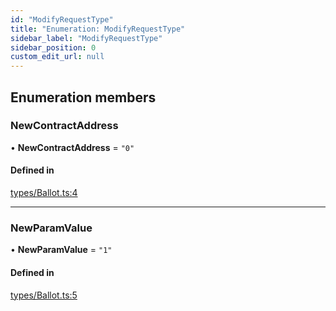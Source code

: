 ```yaml
---
id: "ModifyRequestType"
title: "Enumeration: ModifyRequestType"
sidebar_label: "ModifyRequestType"
sidebar_position: 0
custom_edit_url: null
---
```


## Enumeration members

### NewContractAddress

• **NewContractAddress** = `"0"`

#### Defined in

[types/Ballot.ts:4](https://github.com/Super-Protocol/sp-sdk-js/blob/7d2af19/src/types/Ballot.ts#L4)

___

### NewParamValue

• **NewParamValue** = `"1"`

#### Defined in

[types/Ballot.ts:5](https://github.com/Super-Protocol/sp-sdk-js/blob/7d2af19/src/types/Ballot.ts#L5)
